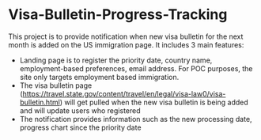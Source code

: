 # Visa-Bulletin-Progress-Tracking

This project is to provide notification when new visa bulletin for the next month is added on the US immigration page. It includes 3 main features:
- Landing page is to register the priority date, country name, employment-based preferences, email address. For POC purposes, the site only targets employment based immigration. 
- The visa bulletin page (https://travel.state.gov/content/travel/en/legal/visa-law0/visa-bulletin.html) will get pulled when the new visa bulletin is being added and will update users who registered
- The notification provides information such as the new processing date, progress chart since the priority date